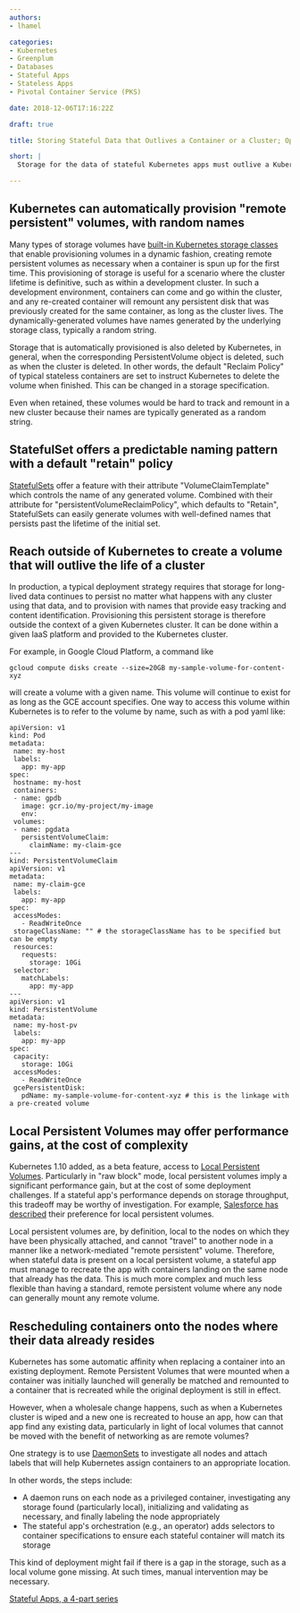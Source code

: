 ```yaml
---
authors:
- lhamel

categories:
- Kubernetes
- Greenplum
- Databases
- Stateful Apps
- Stateless Apps
- Pivotal Container Service (PKS)

date: 2018-12-06T17:16:22Z

draft: true

title: Storing Stateful Data that Outlives a Container or a Cluster; Optimizing for Local Volumes

short: |
  Storage for the data of stateful Kubernetes apps must outlive a Kubernetes container or a cluster, and can be optimized with Local Volumes; the third blog of a series of 4 on Stateless Kubernetes Apps

---
```


## Kubernetes can automatically provision "remote persistent" volumes, with random names

Many types of storage volumes have [built-in Kubernetes storage classes](https://kubernetes.io/docs/concepts/storage/storage-classes/) that enable provisioning volumes in a dynamic fashion, creating remote persistent volumes as necessary when a container is spun up for the first time. This provisioning of storage is useful for a scenario where the cluster lifetime is definitive, such as within a development cluster. In such a development environment, containers can come and go within the cluster, and any re-created container will remount any persistent disk that was previously created for the same container, as long as the cluster lives. The dynamically-generated volumes have names generated by the underlying storage class, typically a random string. 

Storage that is automatically provisioned is also deleted by Kubernetes, in general, when the corresponding PersistentVolume object is deleted, such as when the cluster is deleted. In other words, the default "Reclaim Policy" of typical stateless containers are set to instruct Kubernetes to delete the volume when finished. This can be changed in a storage specification.

Even when retained, these volumes would be hard to track and remount in a new cluster because their names are typically generated as a random string.


## StatefulSet offers a predictable naming pattern with a default "retain" policy

[StatefulSets](https://kubernetes.io/docs/concepts/workloads/controllers/statefulset/) offer a feature with their attribute "VolumeClaimTemplate" which controls the name of any generated volume. Combined with their attribute for "persistentVolumeReclaimPolicy", which defaults to "Retain", StatefulSets can easily generate volumes with well-defined names that persists past the lifetime of the initial set.


## Reach outside of Kubernetes to create a volume that will outlive the life of a cluster

In production, a typical deployment strategy requires that storage for long-lived data continues to persist no matter what happens with any cluster using that data, and to provision with names that provide easy tracking and content identification. Provisioning this persistent storage is therefore outside the context of a given Kubernetes cluster. It can be done within a given IaaS platform and provided to the Kubernetes cluster.

For example, in Google Cloud Platform, a command like


```
gcloud compute disks create --size=20GB my-sample-volume-for-content-xyz
```


will create a volume with a given name. This volume will continue to exist for as long as the GCE account specifies. One way to access this volume within Kubernetes is to refer to the volume by name, such as with a pod yaml like:


```
apiVersion: v1
kind: Pod
metadata:
 name: my-host
 labels:
   app: my-app
spec:
 hostname: my-host
 containers:
 - name: gpdb
   image: gcr.io/my-project/my-image
   env:
 volumes:
 - name: pgdata
   persistentVolumeClaim:
     claimName: my-claim-gce
---
kind: PersistentVolumeClaim
apiVersion: v1
metadata:
 name: my-claim-gce
 labels:
   app: my-app
spec:
 accessModes:
   - ReadWriteOnce
 storageClassName: "" # the storageClassName has to be specified but can be empty
 resources:
   requests:
     storage: 10Gi
 selector:
   matchLabels:
     app: my-app
---
apiVersion: v1
kind: PersistentVolume
metadata:
 name: my-host-pv
 labels:
   app: my-app 
spec:
 capacity:
   storage: 10Gi
 accessModes:
   - ReadWriteOnce
 gcePersistentDisk:
   pdName: my-sample-volume-for-content-xyz # this is the linkage with a pre-created volume
```



## Local Persistent Volumes may offer performance gains, at the cost of complexity

Kubernetes 1.10 added, as a  beta feature, access to [Local Persistent Volumes](https://kubernetes.io/docs/concepts/storage/volumes/#local). Particularly in "raw block" mode, local persistent volumes imply a significant performance gain, but at the cost of some deployment challenges. If a stateful app's performance depends on storage throughput, this tradeoff may be worthy of investigation. For example, [Salesforce has described](https://engineering.salesforce.com/provisioning-kubernetes-local-persistent-volumes-61a82d1d06b0) their preference for local persistent volumes.

Local persistent volumes are, by definition, local to the nodes on which they have been physically attached, and cannot "travel" to another node in a manner like a network-mediated "remote persistent" volume. Therefore, when stateful data is present on a local persistent volume, a stateful app must manage to recreate the app with containers landing on the same node that already has the data. This is much more complex and much less flexible than having a standard, remote persistent volume where any node can generally mount any remote volume.


## Rescheduling containers onto the nodes where their data already resides

Kubernetes has some automatic affinity when replacing a container into an existing deployment. Remote Persistent Volumes that were mounted when a container was initially launched will generally be matched and remounted to a container that is recreated while the original deployment is still in effect.

However, when a wholesale change happens, such as when a Kubernetes cluster is wiped and a new one is recreated to house an app, how can that app find any existing data, particularly in light of local volumes that cannot be moved with the benefit of networking as are remote volumes?

One strategy is to use [DaemonSets](https://kubernetes.io/docs/concepts/workloads/controllers/daemonset/) to investigate all nodes and attach labels that will help Kubernetes assign containers to an appropriate location.

In other words, the steps include:

*   A daemon runs on each node as a privileged container, investigating any storage found (particularly local), initializing and validating as necessary, and finally labeling the node appropriately
*   The stateful app's orchestration (e.g., an operator) adds selectors to container specifications to ensure each stateful container will match its storage

This kind of deployment might fail if there is a gap in the storage, such as a local volume gone missing. At such times, manual intervention may be necessary.

[Stateful Apps, a 4-part series](/post/stateful-apps-toc)
